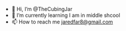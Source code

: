 - 👋 Hi, I’m @TheCubingJar
- 🌱 I’m currently learning I am in middle shcool
- 📫 How to reach me jaredfar8@gmail.com

<!---
thisnyjared/thisnyjared is a ✨ special ✨ repository because its `README.md` (this file) appears on your GitHub profile.
You can click the Preview link to take a look at your changes.
--->
